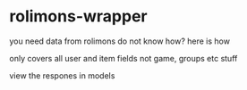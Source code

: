 # rolimons-wrapper
you need data from rolimons do not know how? here is how


only covers all user and item fields not game, groups etc stuff


view the respones in models
